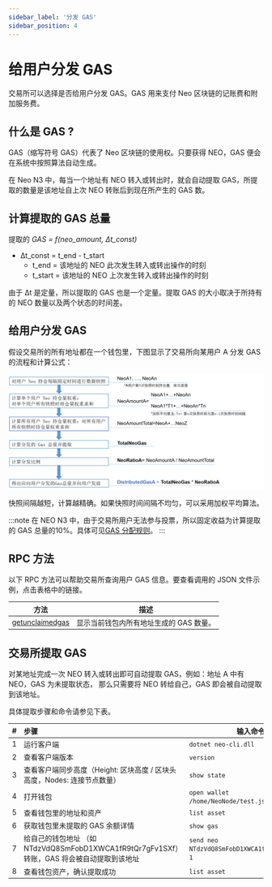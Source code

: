 ```yaml
---
sidebar_label: '分发 GAS'
sidebar_position: 4
---
```


# 给用户分发 GAS

交易所可以选择是否给用户分发 GAS。GAS 用来支付 Neo 区块链的记账费和附加服务费。

## 什么是 GAS ?

GAS（缩写符号 GAS）代表了 Neo 区块链的使用权。只要获得 NEO，GAS 便会在系统中按照算法自动生成。

在 Neo N3 中，每当一个地址有 NEO 转入或转出时，就会自动提取 GAS，所提取的数量是该地址自上次 NEO 转账后到现在所产生的 GAS 数。

## 计算提取的 GAS 总量

提取的 *GAS = f(neo_amount, Δt_const)*

-  Δt_const = t_end - t_start
   -  t_end = 该地址的 NEO 此次发生转入或转出操作的时刻
   -  t_start = 该地址的 NEO 上次发生转入或转出操作的时刻

由于 Δt 是定量，所以提取的 GAS 也是一个定量。提取 GAS 的大小取决于所持有的 NEO 数量以及两个状态的时间差。

## 给用户分发 GAS

假设交易所的所有地址都在一个钱包里，下图显示了交易所向某用户 A 分发 GAS 的流程和计算公式：



![gasflow](../node/assets/gasflow.png)



快照间隔越短，计算越精确。如果快照时间间隔不均匀，可以采用加权平均算法。

:::note
 在 NEO N3 中，由于交易所用户无法参与投票，所以固定收益为计算提取的 GAS 总量的10%。具体可见[GAS 分配规则](../foundation/governance.md)。
:::

## RPC 方法

以下 RPC 方法可以帮助交易所查询用户 GAS 信息。要查看调用的 JSON 文件示例，点击表格中的链接。

| 方法                                                         | 描述                                    |
| ------------------------------------------------------------ | --------------------------------------- |
| [getunclaimedgas](../reference/rpc/getunclaimedgas.md) | 显示当前钱包内所有地址生成的 GAS 数量。 |

## 交易所提取 GAS

对某地址完成一次 NEO 转入或转出即可自动提取 GAS，例如：地址 A 中有 NEO，GAS 为未提取状态， 那么只需要将 NEO 转给自己，GAS 即会被自动提取到该地址。

具体提取步骤和命令请参见下表。

| #    | 步骤                                                         | 输入命令                                        |
| ---- | :----------------------------------------------------------- | ----------------------------------------------- |
| 1    | 运行客户端                                                   | `dotnet neo-cli.dll`                            |
| 2    | 查看客户端版本                                               | `version`                                       |
| 3    | 查看客户端同步高度（Height: 区块高度 / 区块头高度，Nodes: 连接节点数量） | `show state`                                    |
| 4    | 打开钱包                                                     | `open wallet /home/NeoNode/test.json`           |
| 5    | 查看钱包里的地址和资产                                       | `list asset`                                    |
| 6    | 获取钱包里未提取的 GAS 余额详情                              | `show gas`                                      |
| 7    | 给自己的钱包地址 （如 NTdzVdQ8SmFobD1XWCA1fR9tQr7gFv1SXf）转账，GAS 将会被自动提取到该地址 | `send neo NTdzVdQ8SmFobD1XWCA1fR9tQr7gFv1SXf 1` |
| 8    | 查看钱包资产，确认提取成功                                   | `list asset`                                    |

